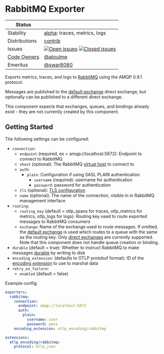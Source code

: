 # RabbitMQ Exporter
<!-- status autogenerated section -->
| Status        |           |
| ------------- |-----------|
| Stability     | [alpha]: traces, metrics, logs   |
| Distributions | [contrib] |
| Issues        | [![Open issues](https://img.shields.io/github/issues-search/open-telemetry/opentelemetry-collector-contrib?query=is%3Aissue%20is%3Aopen%20label%3Aexporter%2Frabbitmq%20&label=open&color=orange&logo=opentelemetry)](https://github.com/open-telemetry/opentelemetry-collector-contrib/issues?q=is%3Aopen+is%3Aissue+label%3Aexporter%2Frabbitmq) [![Closed issues](https://img.shields.io/github/issues-search/open-telemetry/opentelemetry-collector-contrib?query=is%3Aissue%20is%3Aclosed%20label%3Aexporter%2Frabbitmq%20&label=closed&color=blue&logo=opentelemetry)](https://github.com/open-telemetry/opentelemetry-collector-contrib/issues?q=is%3Aclosed+is%3Aissue+label%3Aexporter%2Frabbitmq) |
| [Code Owners](https://github.com/open-telemetry/opentelemetry-collector-contrib/blob/main/CONTRIBUTING.md#becoming-a-code-owner)    | [@atoulme](https://www.github.com/atoulme) |
| Emeritus      | [@swar8080](https://www.github.com/swar8080) |

[alpha]: https://github.com/open-telemetry/opentelemetry-collector/blob/main/docs/component-stability.md#alpha
[contrib]: https://github.com/open-telemetry/opentelemetry-collector-releases/tree/main/distributions/otelcol-contrib
<!-- end autogenerated section -->

Exports metrics, traces, and logs to [RabbitMQ](https://www.rabbitmq.com/) using the AMQP 0.9.1 protocol.

Messages are published to the [default exchange](https://www.rabbitmq.com/tutorials/amqp-concepts#exchange-default) direct exchange, but optionally can be published to a different direct exchange. 

This component expects that exchanges, queues, and bindings already exist - they are not currently created by this component.

## Getting Started

The following settings can be configured:
- `connection`:
  - `endpoint` (required, ex = amqp://localhost:5672): Endpoint to connect to RabbitMQ
  - `vhost` (optional): The RabbitMQ [virtual host](https://www.rabbitmq.com/docs/vhosts) to connect to
  - `auth`:
    - `plain`: Configuration if using SASL PLAIN authentication
      - `username` (required): username for authentication
      - `password`: password for authentication
  - `tls` (optional): [TLS configuration](https://github.com/open-telemetry/opentelemetry-collector/blob/main/config/configtls/configtls.go#L32)
  - `name` (optional): The name of the connection, visible in in RabbitMQ management interface
- `routing`:
  - `routing_key` (default = otlp_spans for traces, otlp_metrics for metrics, otlp_logs for logs): Routing key used to route exported messages to RabbitMQ consumers
  - `exchange`: Name of the exchange used to route messages. If omitted, the [default exchange](https://www.rabbitmq.com/tutorials/amqp-concepts#exchange-default) is used which routes to a queue with the same as the routing key. Only [direct exchanges](https://www.rabbitmq.com/tutorials/amqp-concepts#exchange-direct) are currently supported. Note that this component does not handle queue creation or binding.
- `durable` (default = true): Whether to instruct RabbitMQ to make messages [durable](https://www.rabbitmq.com/docs/queues#durability) by writing to disk
- `encoding_extension`: (defaults to OTLP protobuf format): ID of the [encoding extension](https://github.com/open-telemetry/opentelemetry-collector-contrib/tree/main/extension/encoding) to use to marshal data
- `retry_on_failure`:
  - `enabled` (default = false)

Example config:

```yaml
exporters:
  rabbitmq:
    connection:
      endpoint: amqp://localhost:5672
      auth:
        plain:
          username: user
          password: pass
    encoding_extension: otlp_encoding/rabbitmq

extensions:
  otlp_encoding/rabbitmq:
    protocol: otlp_json 
```
